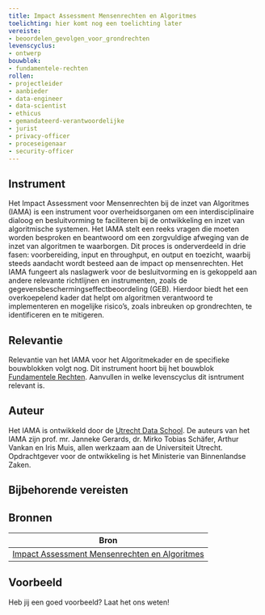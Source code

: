 ```yaml
---
title: Impact Assessment Mensenrechten en Algoritmes
toelichting: hier komt nog een toelichting later 
vereiste:
- beoordelen_gevolgen_voor_grondrechten
levenscyclus:
- ontwerp
bouwblok:
- fundamentele-rechten
rollen:
- projectleider
- aanbieder
- data-engineer
- data-scientist
- ethicus
- gemandateerd-verantwoordelijke
- jurist
- privacy-officer
- proceseigenaar
- security-officer
---
```


<!-- tags -->
## Instrument

Het Impact Assessment voor Mensenrechten bij de inzet van Algoritmes (IAMA) is een instrument voor overheidsorganen om een interdisciplinaire dialoog en besluitvorming te faciliteren bij de ontwikkeling en inzet van algoritmische systemen. Het IAMA stelt een reeks vragen die moeten worden besproken en beantwoord om een zorgvuldige afweging van de inzet van algoritmen te waarborgen. Dit proces is onderverdeeld in drie fasen: voorbereiding, input en throughput, en output en toezicht, waarbij steeds aandacht wordt besteed aan de impact op mensenrechten. Het IAMA fungeert als naslagwerk voor de besluitvorming en is gekoppeld aan andere relevante richtlijnen en instrumenten, zoals de gegevensbeschermingseffectbeoordeling (GEB). Hierdoor biedt het een overkoepelend kader dat helpt om algoritmen verantwoord te implementeren en mogelijke risico’s, zoals inbreuken op grondrechten, te identificeren en te mitigeren.


## Relevantie
Relevantie van het IAMA voor het Algoritmekader en de specifieke bouwblokken volgt nog.
Dit instrument hoort bij het bouwblok [Fundamentele Rechten](../bouwblokken/fundamentele-rechten/index.md).
Aanvullen in welke levenscyclus dit isntrument relevant is.

## Auteur
Het IAMA is ontwikkeld door de [Utrecht Data School](https://dataschool.nl/iama/). De auteurs van het IAMA zijn prof. mr. Janneke Gerards, dr. Mirko Tobias Schäfer, Arthur Vankan en Iris Muis, allen werkzaam aan de Universiteit Utrecht. Opdrachtgever voor de ontwikkeling is het Ministerie van Binnenlandse Zaken.

## Bijbehorende vereisten

<!-- list_vereisten_on_maatregelen_page -->

## Bronnen

| Bron                        |
|-----------------------------|
|[Impact Assessment Mensenrechten en Algoritmes](https://www.rijksoverheid.nl/documenten/rapporten/2021/02/25/impact-assessment-mensenrechten-en-algoritmes)|

## Voorbeeld

Heb jij een goed voorbeeld? Laat het ons weten!
